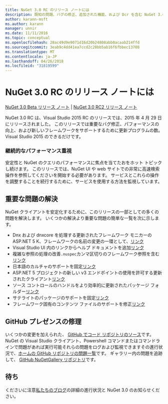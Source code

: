 ```yaml
---
title: NuGet 3.0 RC のリリース ノートには
description: 既知の問題、バグの修正、追加された機能、および Dcr を含む NuGet 3.0 RC のリリース ノートします。
author: karann-msft
ms.author: karann
manager: unnir
ms.date: 11/11/2016
ms.topic: conceptual
ms.openlocfilehash: 28ac49d9e9071d16d20b24808abb0acaab214ffd
ms.sourcegitcommit: 3eab9c4dd41ea7ccd2c28bb5ab16f6fbbec13708
ms.translationtype: MT
ms.contentlocale: ja-JP
ms.lasthandoff: 04/26/2018
ms.locfileid: "31819599"
---
```

# <a name="nuget-30-rc-release-notes"></a>NuGet 3.0 RC のリリース ノートには

[NuGet 3.0 Beta リリース ノート](../release-notes/nuget-3.0-beta.md) | [NuGet 3.0 RC2 リリース ノート](../release-notes/nuget-3.0-RC2.md)

NuGet 3.0 RC は、Visual Studio 2015 RC のリリースでは、2015 年 4 月 29 日にリリースされました。 このリリースでは重要なバグ修正、パフォーマンスの向上、および新しいフレームワークをサポートするために更新プログラムの数。  Visual Studio 2015 のできるだけです。

### <a name="continued-focus-on-performance"></a>継続的なパフォーマンス重視

安定性と NuGet のクエリのパフォーマンスに焦点を当てたおをホット トピックし続けます。  このリリースでは、NuGet UI や web サイトでの非常に高速検索操作を参照してくださいを開始する必要があります。  サービスとこれらの操作を調整することを続行するために、サービスを使用する方法を監視しています。

## <a name="significant-issues-resolved"></a>重要な問題の解決

NuGet クライアントを安定化するために、このリリースの一部としての多くの問題を解決します。  いくつかの解決より重要な問題の簡単な一覧を次に示します。

* Dnx および dnxcore を処理する更新されたフレームワーク モニカーの ASP.NET 5 K、フレームワークの名前の変更の一環として、[リンク](https://github.com/NuGet/Home/issues/215)
* Visual Studio UI 内のリンクからヘルプ ドキュメントを追加[リンク](https://github.com/NuGet/Home/issues/232)
* 複雑な参照の処理の改善`.nuspec`カンマ区切りのフレームワーク参照を含む[リンク](https://github.com/NuGet/Home/issues/276)
* 日本語のカルチャのサポートを固定[リンク](https://github.com/NuGet/Home/issues/253)
* ASP.NET 5 プロジェクトの新しい v3 エンドポイントの使用を許可する更新されたクライアント[リンク](https://github.com/NuGet/Home/issues/219)
* ソース コントロールのハンドルをより効率的に更新されたパッケージ フォルダー[リンク](https://github.com/NuGet/Home/issues/56)
* サテライトのパッケージのサポートを固定[リンク](https://github.com/NuGet/Home/issues/17)
* フレームワーク固有のコンテンツ ファイルのサポートを修正[リンク](https://github.com/NuGet/Home/issues/18)

## <a name="github-presence-overhaul"></a>GitHub プレゼンスの修理

いくつかの変更を加えられた、 [GitHub でコード リポジトリのソース](http://github.com/nuget/home)です。  NuGet の Visual Studio クライアント、Powershell コマンドまたはコマンドラインで問題があれば実行可能それらの問題をログおよび監視できますその進行状況で、[ホームの GitHub リポジトリの問題一覧](http://github.com/nuget/home/issues)です。  ギャラリー内の問題を追跡して、 [GitHub NuGetGallery リポジトリ](http://github.com/nuget/NuGetGallery/issues)です。


## <a name="stay-tuned"></a>待ち

くださいに注意[私たちのブログ](http://blog.nuget.org)の詳細の進行状況と NuGet 3.0 のお知らせください。